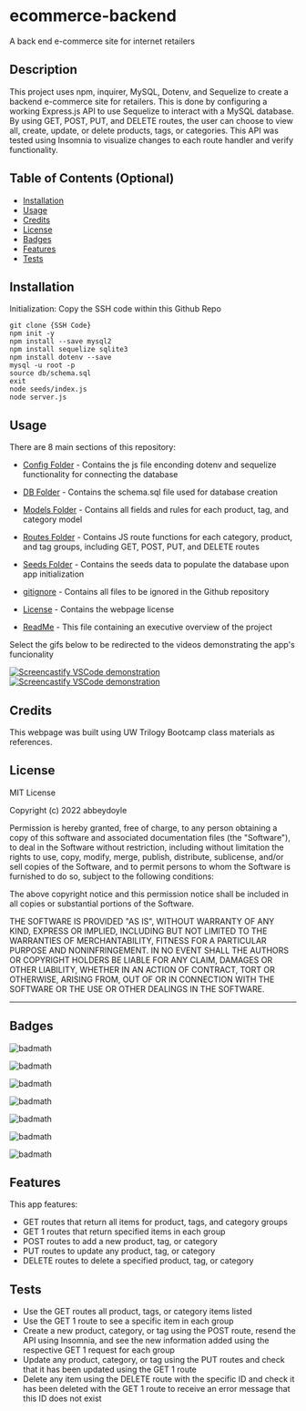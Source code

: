 # ecommerce-backend
A back end e-commerce site for internet retailers

## Description

This project uses npm, inquirer, MySQL, Dotenv, and Sequelize to create a backend e-commerce site for retailers. This is done by configuring a working Express.js API to use Sequelize to interact with a MySQL database. By using GET, POST, PUT, and DELETE routes, the user can choose to view all, create, update, or delete products, tags, or categories. This API was tested using Insomnia to visualize changes to each route handler and verify functionality.

<!-- Provide a short description explaining the what, why, and how of your project. Use the following questions as a guide:

- What was your motivation?
- Why did you build this project? (Note: the answer is not "Because it was a homework assignment.")
- What problem does it solve?
- What did you learn? -->

## Table of Contents (Optional)

<!-- If your README is long, add a table of contents to make it easy for users to find what they need. -->

- [Installation](#installation)
- [Usage](#usage)
- [Credits](#credits)
- [License](#license)
- [Badges](#badges)
- [Features](#features)
- [Tests](#tests)

## Installation

Initialization: 
Copy the SSH code within this Github Repo 
```
git clone {SSH Code}
npm init -y
npm install --save mysql2
npm install sequelize sqlite3
npm install dotenv --save
mysql -u root -p
source db/schema.sql
exit
node seeds/index.js
node server.js
```

<!-- What are the steps required to install your project? Provide a step-by-step description of how to get the development environment running. -->


## Usage

There are 8 main sections of this repository:

- [Config Folder](https://github.com/abbeydoyle/ecommerce-backend/tree/main/config) - Contains the js file enconding dotenv and sequelize functionality for connecting the database

- [DB Folder](https://github.com/abbeydoyle/ecommerce-backend/tree/main/db) - Contains the schema.sql file used for database creation

- [Models Folder](https://github.com/abbeydoyle/ecommerce-backend/tree/main/models) - Contains all fields and rules for each product, tag, and category model

- [Routes Folder](https://github.com/abbeydoyle/ecommerce-backend/tree/main/routes) - Contains JS route functions for each category, product, and tag groups, including GET, POST, PUT, and DELETE routes

- [Seeds Folder](https://github.com/abbeydoyle/ecommerce-backend/tree/main/seeds) - Contains the seeds data to populate the database upon app initialization

- [gitignore](https://github.com/abbeydoyle/ecommerce-backend/blob/main/.gitignore) - Contains all files to be ignored in the Github repository

- [License](https://github.com/abbeydoyle/ecommerce-backend/blob/main/LICENSE) - Contains the webpage license

- [ReadMe](https://github.com/abbeydoyle/ecommerce-backend/blob/main/README.md) - This file containing an executive overview of the project


Select the gifs below to be redirected to the videos demonstrating the app's funcionality

[![Screencastify VSCode demonstration](./assets/vscodescreencastify.gif)](https://drive.google.com/file/d/1J-5IYGvaGA1zNrDGdJ4okgSz4it4nXS0/view) [![Screencastify VSCode demonstration](./assets/insomniascreencastify.gif)](https://drive.google.com/file/d/160TTKoMAUlA6jp0DGju7dzQLX6wWmoHz/view)




<!-- Provide instructions and examples for use. Include screenshots as needed.

To add a screenshot, create an `assets/images` folder in your repository and upload your screenshot to it. Then, using the relative filepath, add it to your README using the following syntax:

    ```md
    ![alt text](assets/images/screenshot.png)
    ``` -->

## Credits

This webpage was built using UW Trilogy Bootcamp class materials as references.


## License

MIT License

Copyright (c) 2022 abbeydoyle

Permission is hereby granted, free of charge, to any person obtaining a copy of this software and associated documentation files (the "Software"), to deal in the Software without restriction, including without limitation the rights to use, copy, modify, merge, publish, distribute, sublicense, and/or sell copies of the Software, and to permit persons to whom the Software is furnished to do so, subject to the following conditions:

The above copyright notice and this permission notice shall be included in all copies or substantial portions of the Software.

THE SOFTWARE IS PROVIDED "AS IS", WITHOUT WARRANTY OF ANY KIND, EXPRESS OR IMPLIED, INCLUDING BUT NOT LIMITED TO THE WARRANTIES OF MERCHANTABILITY, FITNESS FOR A PARTICULAR PURPOSE AND NONINFRINGEMENT. IN NO EVENT SHALL THE AUTHORS OR COPYRIGHT HOLDERS BE LIABLE FOR ANY CLAIM, DAMAGES OR OTHER LIABILITY, WHETHER IN AN ACTION OF CONTRACT, TORT OR OTHERWISE, ARISING FROM, OUT OF OR IN CONNECTION WITH THE SOFTWARE OR THE USE OR OTHER DEALINGS IN THE SOFTWARE.

<!-- The last section of a high-quality README file is the license. This lets other developers know what they can and cannot do with your project. If you need help choosing a license, refer to [https://choosealicense.com/](https://choosealicense.com/). -->

---

<!-- 🏆 The previous sections are the bare minimum, and your project will ultimately determine the content of this document. You might also want to consider adding the following sections. -->

## Badges

![badmath](https://img.shields.io/github/repo-size/abbeydoyle/ecommerce-backend?color=pink&style=plastic)

![badmath](https://img.shields.io/github/issues-closed-raw/abbeydoyle/ecommerce-backend?color=pink&style=plastic)

![badmath](https://img.shields.io/github/issues-raw/abbeydoyle/ecommerce-backend?color=pink&style=plastic)

![badmath](https://img.shields.io/github/license/abbeydoyle/ecommerce-backend?color=pink&style=plastic)

![badmath](https://img.shields.io/github/commits-since/abbeydoyle/ecommerce-backend/3cafcf0/main?color=pink&style=plastic)

![badmath](https://img.shields.io/github/last-commit/abbeydoyle/ecommerce-backend?color=pink&style=plastic)

![badmath](https://img.shields.io/maintenance/yes/2023?color=pink&style=plastic)


<!-- ![badmath](https://img.shields.io/github/languages/top/lernantino/badmath)

Badges aren't necessary, per se, but they demonstrate street cred. Badges let other developers know that you know what you're doing. Check out the badges hosted by [shields.io](https://shields.io/). You may not understand what they all represent now, but you will in time. -->

## Features

This app features:

- GET routes that return all items for product, tags, and category groups
- GET 1 routes that return specified items in each group
- POST routes to add a new product, tag, or category
- PUT routes to update any product, tag, or category
- DELETE routes to delete a specified product, tag, or category



<!-- If your project has a lot of features, list them here. -->

<!-- ## How to Contribute

If you created an application or package and would like other developers to contribute it, you can include guidelines for how to do so. The [Contributor Covenant](https://www.contributor-covenant.org/) is an industry standard, but you can always write your own if you'd prefer. -->

## Tests

- Use the GET routes all product, tags, or category items listed
- Use the GET 1 route to see a specific item in each group
- Create a new product, category, or tag using the POST route, resend the API using Insomnia, and see the new information added using the respective GET 1 request for each group
- Update any product, category, or tag using the PUT routes and check that it has been updated using the GET 1 route
- Delete any item using the DELETE route with the specific ID and check it has been deleted with the GET 1 route to receive an error message that this ID does not exist



<!-- Go the extra mile and write tests for your application. Then provide examples on how to run them here. -->